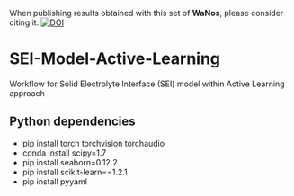 When publishing results obtained with this set of **WaNos**, please consider citing it. [![DOI](https://zenodo.org/badge/440164995.svg)](https://zenodo.org/badge/latestdoi/440164995)

# SEI-Model-Active-Learning
Workflow for Solid Electrolyte Interface (SEI) model within Active Learning approach

## Python dependencies

* pip install torch torchvision torchaudio
* conda install scipy=1.7
* pip install seaborn=0.12.2
* pip install scikit-learn==1.2.1
* pip install pyyaml
